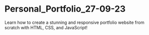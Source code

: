 # Personal_Portfolio_27-09-23
Learn how to create a stunning and responsive portfolio website from scratch with HTML, CSS, and JavaScript!
